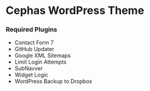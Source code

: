 # Cephas WordPress Theme
### Required Plugins
* Contact Form 7
* GitHub Updater
* Google XML Sitemaps
* Limit Login Attempts
* SubNavver
* Widget Logic
* WordPress Backup to Dropbox